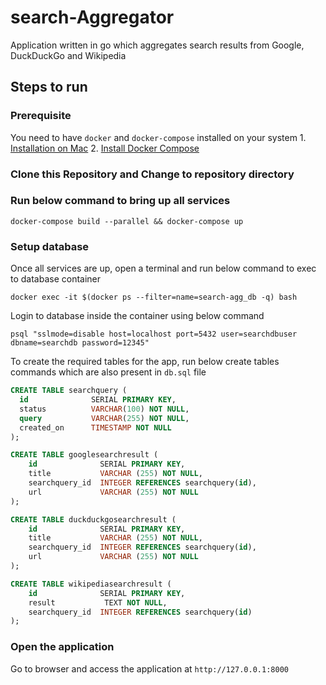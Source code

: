 # search-Aggregator
Application written in go which aggregates search results from Google, DuckDuckGo and Wikipedia

## Steps to run

### Prerequisite
You need to have `docker` and `docker-compose` installed on your system
    1. [Installation on Mac](!https://docs.docker.com/docker-for-mac/install/)
    2. [Install Docker Compose ](!https://docs.docker.com/compose/install/) 

### Clone this Repository and Change to repository directory

### Run below command to bring up all services
```
docker-compose build --parallel && docker-compose up
```

### Setup database
Once all services are up, open a terminal and run below command to exec to database container
```
docker exec -it $(docker ps --filter=name=search-agg_db -q) bash
```

Login to database inside the container using below command
```
psql "sslmode=disable host=localhost port=5432 user=searchdbuser dbname=searchdb password=12345"
```

To create the required tables for the app, run below create tables commands which are also present in `db.sql` file

```sql
CREATE TABLE searchquery (
  id              SERIAL PRIMARY KEY,
  status          VARCHAR(100) NOT NULL,
  query           VARCHAR(255) NOT NULL,
  created_on      TIMESTAMP NOT NULL 
);

CREATE TABLE googlesearchresult (
    id              SERIAL PRIMARY KEY,
    title           VARCHAR (255) NOT NULL,
    searchquery_id  INTEGER REFERENCES searchquery(id),
    url             VARCHAR (255) NOT NULL         
);

CREATE TABLE duckduckgosearchresult (
    id              SERIAL PRIMARY KEY,
    title           VARCHAR (255) NOT NULL,
    searchquery_id  INTEGER REFERENCES searchquery(id),
    url             VARCHAR (255) NOT NULL            
);

CREATE TABLE wikipediasearchresult (
    id              SERIAL PRIMARY KEY,
    result           TEXT NOT NULL,
    searchquery_id  INTEGER REFERENCES searchquery(id)        
);
```

### Open the application

Go to browser and access the application at `http://127.0.0.1:8000`